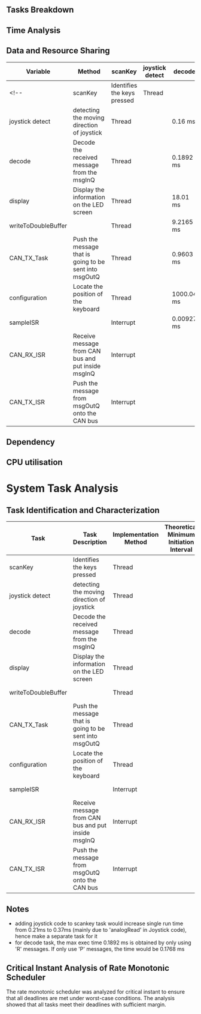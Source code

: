 ## Tasks Breakdown
<!-- 16. An identification of all the tasks that are performed by the system with their method of implementation, thread or interrupt -->

## Time Analysis
<!-- 17. A characterisation of each task with its theoretical minimum initiation interval and measured maximum execution time
18. A critical instant analysis of the rate monotonic scheduler, showing that all deadlines are met under worst-case conditions  -->

## Data and Resource Sharing
<!-- 20. An identification of all the shared data structures and the methods used to guarantee safe accessand synchronisation -->
| Variable | Method | scanKey | joystick detect |  decode |
| -----| -----------|-------|----------------- | --------------- |
<!-- | scanKey | Identifies the keys pressed | Thread  | | 0.21 ms|
| joystick detect | detecting the moving direction of joystick | Thread | | 0.16 ms |
| decode | Decode the received message from the msgInQ | Thread  | | 0.1892 ms |
| display | Display the information on the LED screen | Thread  | | 18.01 ms |
| writeToDoubleBuffer | | Thread  | | 9.2165 ms |
| CAN_TX_Task | Push the message that is going to be sent into msgOutQ| Thread | | 0.9603 ms|    
| configuration  | Locate the position of the keyboard | Thread | | 1000.04 ms |
| sampleISR | | Interrupt || 0.00927 ms|
| CAN_RX_ISR | Receive message from CAN bus and put inside msgInQ | Interrupt |  |  |
| CAN_TX_ISR | Push the message from msgOutQ onto the CAN bus | Interrupt | | | -->
## Dependency
<!-- 21. An analysis of inter-task blocking dependencies that shows any possibility of deadlock -->

## CPU utilisation
<!-- 19. A quantification of total CPU utilisation  -->


# System Task Analysis

## Task Identification and Characterization

| Task | Task Description | Implementation Method | Theoretical Minimum Initiation Interval | Measured Maximum Execution Time |
| -----| -----------------|-----------------------|---------------------------------------- | ------------------------------- |
| scanKey | Identifies the keys pressed | Thread  | | 0.21 ms|
| joystick detect | detecting the moving direction of joystick | Thread | | 0.16 ms |
| decode | Decode the received message from the msgInQ | Thread  | | 0.1892 ms |
| display | Display the information on the LED screen | Thread  | | 18.01 ms |
| writeToDoubleBuffer | | Thread  | | 9.2165 ms |
| CAN_TX_Task | Push the message that is going to be sent into msgOutQ| Thread | | 0.9603 ms|    
| configuration  | Locate the position of the keyboard | Thread | | 1000.04 ms |
| sampleISR | | Interrupt || 0.00927 ms|
| CAN_RX_ISR | Receive message from CAN bus and put inside msgInQ | Interrupt |  |  |
| CAN_TX_ISR | Push the message from msgOutQ onto the CAN bus | Interrupt | | |


## Notes
- adding joystick code to scankey task would increase single run time from 0.21ms to 0.37ms (mainly due to 'analogRead' in Joystick code), hence make a separate task for it
- for decode task, the max exec time 0.1892 ms is obtained by only using 'R' messages. If only use 'P' messages, the time would be 0.1768 ms


## Critical Instant Analysis of Rate Monotonic Scheduler

The rate monotonic scheduler was analyzed for critical instant to ensure that all deadlines are met under worst-case conditions. The analysis showed that all tasks meet their deadlines with sufficient margin.

